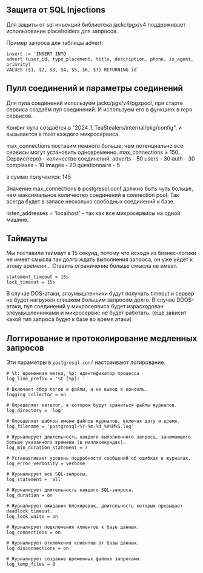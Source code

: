 ## Защита от SQL Injections
Для защиты от sql инъекций библиотека  jackc/pgx/v4 поддерживает использование placeholders для запросов.

Пример запроса для таблицы advert:
```
insert := `INSERT INTO 
advert (user_id, type_placement, title, description, phone, is_agent, priority)
VALUES ($1, $2, $3, $4, $5, $6, $7) RETURNING id`
```

## Пулл соединений и параметры соединений

Для пула соединений используем jackc/pgx/v4/pgxpool, при старте сервиса создаём пул соединений. И используем его в
функциях в repo сервисов.

Конфиг пула создаётся в "2024_1_TeaStealers/internal/pkg/config", и вызывается в main каждого микросервиса.

max_connections поставим немного больше, чем потенциально все сервисы могут установить одновременно.
max_connections = 150.
Сервис(repo) - количество соединений:
adverts - 50
users - 30
auth - 30
complexes - 10
images - 20
questionnaire - 5

в сумме получается: 145

Значение max_connections в postgresql.conf должно быть чуть больше, чем максимальное количество соединений в connection pool.
Так всегда будет в запасе несколько свободных соединений к базе.

listen_addresses = 'localhost' - так как все микросервисы на одной машине.


## Таймауты

Мы поставили таймаут в 15 секунд, потому что исходя из бизнес-логики не имеет смысла так долго ждать выполнения запроса, он уже уйдёт к этому времени...
Ставить ограничение больше смысла не имеет.
 
```
statement_timeout = 15s 
lock_timeout = 15s
```

В случае DOS-атаки, злоумышленники будут получать timeout и сервер не будет нагружен слишком большим запросом долго.
В случае DDOS-атаки, пул соединений у микросервиса будет израсходован злоумышленниками и микросервис не будет работать. (ещё зависит какой тип запроса будет к базе во время атаки)


## Логгирование и протоколирование медленных запросов

Эти параметры в `postgresql.conf` настраивают логирование.

```
# %t: временная метка, %p: идентификатор процесса
log_line_prefix = '%t [%p]: '

# Включает сбор логов в файлы, а не вывод в консоль.
logging_collector = on

# Определяет каталог, в котором будут храниться файлы журналов.
log_directory = 'log'

# Определяет шаблон имени файлов журналов, включая дату и время.
log_filename = 'postgresql-%Y-%m-%d_%H%M%S.log'

# Журналирует длительность каждого выполненного запроса, занимающего больше указанного времени (в миллисекундах).
log_min_duration_statement = 7

# Устанавливает уровень подробности сообщений об ошибках в журналах.
log_error_verbosity = verbose

# Журналирует все SQL-запросы.
log_statement = 'all'

# Журналирует длительность каждого SQL-запроса.
log_duration = on

# Журналирует ожидания блокировок, длительность которых превышает deadlock_timeout.
log_lock_waits = on

# Журналирует подключения клиентов к базе данных.
log_connections = on

# Журналирует отключения клиентов от базы данных.
log_disconnections = on

# Журналирует создание временных файлов запросами.
log_temp_files = 0
```
